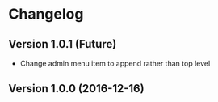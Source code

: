 # Changelog

## Version 1.0.1 (Future)
- Change admin menu item to append rather than top level

## Version 1.0.0 (2016-12-16)
